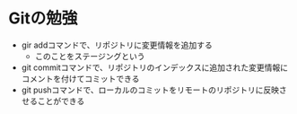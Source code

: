 # Gitの勉強
- gir addコマンドで、リポジトリに変更情報を追加する
	- このことをステージングという
- git commitコマンドで、リポジトリのインデックスに追加された変更情報にコメントを付けてコミットできる
- git pushコマンドで、ローカルのコミットをリモートのリポジトリに反映させることができる
